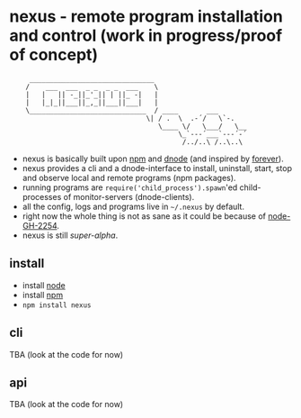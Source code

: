 # nexus - remote program installation and control (work in progress/proof of concept)

         _______________________________
        /    ___  ___  _ _  _ _  ___    \
        |   |   || -_||_'_|| | ||_ -|   |
        |   |_|_||___||_,_||___||___|   |
        \_____________________________  / ____       ___
                                      \| / .  \  .-´/   \`-.
                                         \____ \/   \___/   \__
                                              \_`---´___`---´-´
                                               /../..\ /..\..\

* nexus is basically built upon [npm] and [dnode] (and inspired by [forever]).
* nexus provides a cli and a dnode-interface to install, uninstall, start, stop 
  and observe local and remote programs (npm packages).
* running programs are `require('child_process').spawn`'ed child-processes of
  monitor-servers (dnode-clients).
* all the config, logs and programs live in `~/.nexus` by default.
* right now the whole thing is not as sane as it could be because of 
  [node-GH-2254](https://github.com/joyent/node/issues/2254).
* nexus is still *super-alpha*.

## install

* install [node]
* install [npm]
* `npm install nexus`

## cli

TBA (look at the code for now)

## api

TBA (look at the code for now)

[dnode]: https://github.com/substack/dnode
[forever]: https://github.com/nodejitsu/forever
[node]: http://nodejs.org
[npm]: https://npmjs.org

